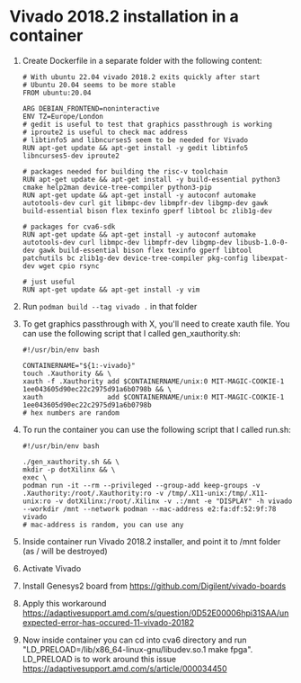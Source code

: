 Vivado 2018.2 installation in a container
==================================

1. Create Dockerfile in a separate folder with the following content:
    ```
    # With ubuntu 22.04 vivado 2018.2 exits quickly after start
    # Ubuntu 20.04 seems to be more stable
    FROM ubuntu:20.04

    ARG DEBIAN_FRONTEND=noninteractive
    ENV TZ=Europe/London
    # gedit is useful to test that graphics passthrough is working
    # iproute2 is useful to check mac address
    # libtinfo5 and libncurses5 seem to be needed for Vivado
    RUN apt-get update && apt-get install -y gedit libtinfo5 libncurses5-dev iproute2

    # packages needed for building the risc-v toolchain
    RUN apt-get update && apt-get install -y build-essential python3 cmake help2man device-tree-compiler python3-pip
    RUN apt-get update && apt-get install -y autoconf automake autotools-dev curl git libmpc-dev libmpfr-dev libgmp-dev gawk build-essential bison flex texinfo gperf libtool bc zlib1g-dev

    # packages for cva6-sdk
    RUN apt-get update && apt-get install -y autoconf automake autotools-dev curl libmpc-dev libmpfr-dev libgmp-dev libusb-1.0-0-dev gawk build-essential bison flex texinfo gperf libtool patchutils bc zlib1g-dev device-tree-compiler pkg-config libexpat-dev wget cpio rsync

    # just useful
    RUN apt-get update && apt-get install -y vim
    ```

2. Run `podman build --tag vivado .` in that folder
3. To get graphics passthrough with X, you'll need to create xauth file.
   You can use the following script that I called gen_xauthority.sh:
    ```
    #!/usr/bin/env bash

    CONTAINERNAME="${1:-vivado}"
    touch .Xauthority && \
    xauth -f .Xauthority add $CONTAINERNAME/unix:0 MIT-MAGIC-COOKIE-1 1ee043605d90ec22c2975d91a6b0798b && \
    xauth                add $CONTAINERNAME/unix:0 MIT-MAGIC-COOKIE-1 1ee043605d90ec22c2975d91a6b0798b
    # hex numbers are random
    ```
4. To run the container you can use the following script that I called run.sh:
    ```
    #!/usr/bin/env bash

    ./gen_xauthority.sh && \
    mkdir -p dotXilinx && \
    exec \
    podman run -it --rm --privileged --group-add keep-groups -v .Xauthority:/root/.Xauthority:ro -v /tmp/.X11-unix:/tmp/.X11-unix:ro -v dotXilinx:/root/.Xilinx -v .:/mnt -e "DISPLAY" -h vivado --workdir /mnt --network podman --mac-address e2:fa:df:52:9f:78 vivado
    # mac-address is random, you can use any
    ```
5. Inside container run Vivado 2018.2 installer, and point it to /mnt folder (as / will be destroyed)

6. Activate Vivado

7. Install Genesys2 board from https://github.com/Digilent/vivado-boards

8. Apply this workaround https://adaptivesupport.amd.com/s/question/0D52E00006hpi31SAA/unexpected-error-has-occured-11-vivado-20182

9. Now inside container you can cd into cva6 directory and run "LD_PRELOAD=/lib/x86_64-linux-gnu/libudev.so.1 make fpga".
    LD_PRELOAD is to work around this issue https://adaptivesupport.amd.com/s/article/000034450
